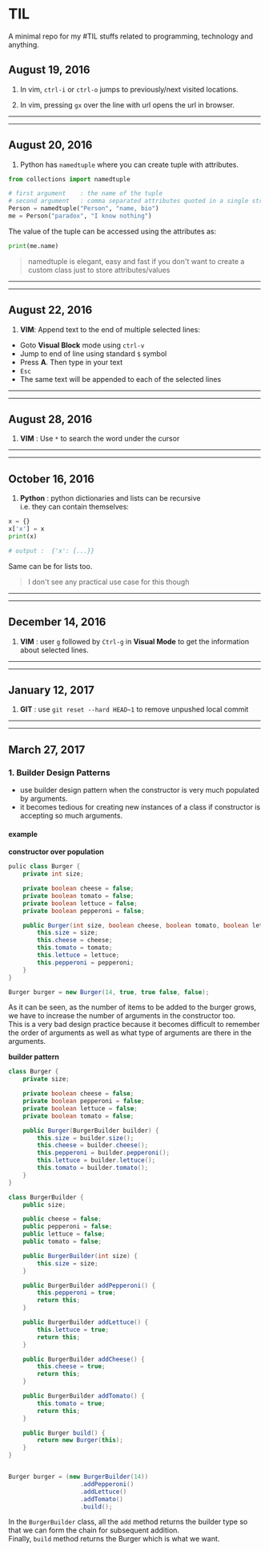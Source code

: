 # TIL
A minimal repo for my #TIL stuffs related to programming, technology and anything.

## August 19, 2016
1. In vim, `ctrl-i` or `ctrl-o` jumps to previously/next visited locations.  

2. In vim, pressing `gx` over the line with url opens the url in browser.

-------------------
-------------------

## August 20, 2016
1. Python has `namedtuple` where you can create tuple with attributes.  

```python
from collections import namedtuple

# first argument    : the name of the tuple
# second argument   : comma separated attributes quoted in a single string 
Person = namedtuple("Person", "name, bio")
me = Person("paradox", "I know nothing")
```

The value of the tuple can be accessed using the attributes as:

```python
print(me.name)
```

> namedtuple is elegant, easy and fast if you don't want to create a custom class just to store attributes/values

-------------------
-------------------

## August 22, 2016
1. **VIM**: Append text to the end of multiple selected lines:

- Goto **Visual Block** mode using `ctrl-v`
- Jump to end of line using standard `$` symbol
- Press **A**. Then type in your text
- `Esc`
- The same text will be appended to each of the selected lines

-------------------
-------------------

## August 28, 2016
1. **VIM** : Use `*` to search the word under the cursor

-------------------
-------------------

## October 16, 2016
1. **Python** : python dictionaries and lists can be recursive  
    i.e. they can contain themselves:

```python
x = {}
x['x'] = x
print(x)

# output :  {'x': {...}}
```

Same can be for lists too.
> I don't see any practical use case for this though

-------------------
-------------------


## December 14, 2016

1. **VIM** : user `g` followed by `Ctrl-g` in **Visual Mode**  to get the information about selected lines.


------------
-----------

## January 12, 2017

1. **GIT** : use `git reset --hard HEAD~1` to remove unpushed local commit

------------
-----------

## March 27, 2017

### 1. Builder Design Patterns
- use builder design pattern when the constructor is very much populated by arguments.
- it becomes tedious for creating new instances of a class if constructor is accepting so much arguments.

#### example

**constructor over population**

```java
pulic class Burger {
    private int size;

    private boolean cheese = false;
    private boolean tomato = false;
    private boolean lettuce = false;
    private boolean pepperoni = false;

    public Burger(int size, boolean cheese, boolean tomato, boolean lettuce, boolean pepperoni) {
        this.size = size;
        this.cheese = cheese;
        this.tomato = tomato;
        this.lettuce = lettuce;
        this.pepperoni = pepperoni;
    }
}

Burger burger = new Burger(14, true, true false, false);
```

As it can be seen, as the number of items to be added to the burger grows, we have to increase the number of arguments in the constructor
too.  
This is a very bad design practice because it becomes difficult to remember the order of arguments as well as what type of arguments
are there in the arguments.

**builder pattern**

```java
class Burger {
    private size;

    private boolean cheese = false;
    private boolean pepperoni = false;
    private boolean lettuce = false;
    private boolean tomato = false;

    public Burger(BurgerBuilder builder) {
        this.size = builder.size();
        this.cheese = builder.cheese();
        this.pepperoni = builder.pepperoni();
        this.lettuce = builder.lettuce();
        this.tomato = builder.tomato();
    }
}

class BurgerBuilder {
    public size;

    public cheese = false;
    public pepperoni = false;
    public lettuce = false;
    public tomato = false;

    public BurgerBuilder(int size) {
        this.size = size;
    }

    public BurgerBuilder addPepperoni() {
        this.pepperoni = true;
        return this;
    }

    public BurgerBuilder addLettuce() {
        this.lettuce = true;
        return this;
    }

    public BurgerBuilder addCheese() {
        this.cheese = true;
        return this;
    }

    public BurgerBuilder addTomato() {
        this.tomato = true;
        return this;
    }

    public Burger build() {
        return new Burger(this);
    }
}


Burger burger = (new BurgerBuilder(14))
                    .addPepperoni()
                    .addLettuce()
                    .addTomato()
                    .build();

```

In the `BurgerBuilder` class, all the `add` method returns the builder type so that we can form the chain for subsequent addition.  
Finally, `build` method returns the Burger which is what we want.
